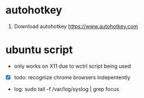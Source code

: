 # autohotkey


1. Download autohotkey https://www.autohotkey.com

# ubuntu script
- only works on X11 due to wctrl script being used
- [x] todo: recognize chrome browsers indepentently
- log: sudo tail -f /var/log/syslog | grep focus

